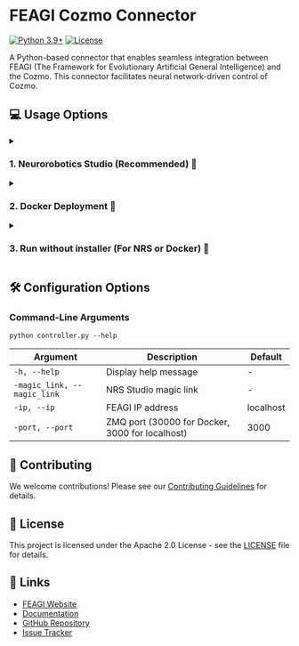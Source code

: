 # FEAGI Cozmo Connector
[![Python 3.9+](https://img.shields.io/badge/python-3.9+-blue.svg)](https://www.python.org/downloads/)
[![License](https://img.shields.io/badge/license-Apache%202.0-green.svg)](https://github.com/Neuraville/controllers/blob/14f4f8d6f010f134a48fa40d1e3b25a85a364fe1/LICENSE.txt)

A Python-based connector that enables seamless integration between FEAGI (The Framework for Evolutionary Artificial General Intelligence) and the Cozmo. This connector facilitates neural network-driven control of Cozmo.

## 💻 Usage Options

<details>
<summary><h3>1. Neurorobotics Studio (Recommended) 🎯</h3></summary>

The Neurorobotics Studio provides a user-friendly web interface for quick setup and experimentation.

### Prerequisites

- Python 3.9 or higher ([Download Python](https://www.python.org/downloads/))
- Dongle Wi-Fi

### Getting Started with Neurorobotics Studio

1. Visit [Neurorobotics Studio](https://neurorobotics.studio/lab)

2. Create a New Experiment:
   - Click "Create"
   - Select "Cozmo"
   - Choose any genome. "Barebones genome" is highly recommended.
   - Name your experiment
   - Click "Create"

3. Connect via Magic Link:
   - Navigate to "Embodiment" in the top menu
   - Click "Magic Link"
   - Run the provided command:

#### Windows
1) Get a WiFi dongle and connect it with Cozmo.
2) Download the Cozmo cognitive connector: [here](https://storage.googleapis.com/nrs-artifacts/em-iqgkoadn/controller.zip).
3) Unzip and click the executable file, `controller.exe`
4) You should see a white dialog screen pop up.
5) Click the "Magic Link" button, then paste it into the textbox under the Magic Link.

![image](https://storage.googleapis.com/nrs-artifacts/em-iqgkoadn/pasteyourmagictohere.png)

Note: If you don't want to download anything but prefer to run it from Python or if you are on Mac/Linux, go to the "Run without installer" section.
</details>

<details>
<summary><h3>2. Docker Deployment 🐳</h3></summary>

### Prerequisites

- Python 3.9 or higher ([Download Python](https://www.python.org/downloads/))
- For Docker deployment:
  - Git ([Windows only Download](https://gitforwindows.org/))
  - Docker Desktop ([Installation Guide](https://docs.docker.com/get-started/introduction/get-docker-desktop/))

### Setup Instructions

1. Clone the repository after you launch CMD or Terminal:
```
git clone git@github.com:feagi/feagi.git
```

2. Navigate to the Docker directory:
```
cd feagi/docker
```

3. Pull and start the Docker containers:
```
docker compose -f playground.yml pull
docker compose -f playground.yml up
```

4. Access the Playground:
   - Open `http://127.0.0.1:4000/`
   - Click "GENOME" (top right, next to "API")
   - Select "Essential"

5. Continue to the "Run without installer" section
</details>

<details>
<summary><h3>3. Run without installer (For NRS or Docker) 🔧</h3></summary>

### Prerequisites
1) Python 3.8+
2) CMD (WINDOWS) or Terminal (MAC OR LINUX)
3) Wifi Dongle (To connect Cozmo while your computer stays connected to the internet)
4) Git (https://git-scm.com/downloads for windows. Mac and Linux should have it by default)

### Run the controller
1) Clone the repository:
```
git clone https://github.com/feagi/controllers.git
```

2) Navigate to the Cozmo directory:
```
cd controllers/embodiments/digital_dream_labs/cozmo_1.0
```

3) Create and activate virtual environment:
```
# For Unix/Linux/Mac:
python3 -m venv venv
source venv/bin/activate

# For Windows:
python -m venv venv
venv\Scripts\activate
```

4) Connect your Wi-Fi with Cozmo.

5) Install requirements and run:

For Linux/Mac:
```
pip3 install -r requirements.txt
python3 controller.py --magic_link "<insert link here>"
```

For Windows:
```
pip install -r requirements.txt
python controller.py --magic_link "<insert link here>"
```

Note: Replace `<insert link here>` with your magic link, keeping the quotes.

For subsequent runs, you can simply execute:
```
python3 controller.py  # Linux/Mac
python controller.py   # Windows
```
</details>

## 🛠️ Configuration Options

### Command-Line Arguments

```
python controller.py --help
```

| Argument | Description | Default |
|----------|-------------|---------|
| `-h, --help` | Display help message | - |
| `-magic_link, --magic_link` | NRS Studio magic link | - |
| `-ip, --ip` | FEAGI IP address | localhost |
| `-port, --port` | ZMQ port (30000 for Docker, 3000 for localhost) | 3000 |

## 🤝 Contributing

We welcome contributions! Please see our [Contributing Guidelines](https://github.com/feagi/feagi/blob/staging/CONTRIBUTING.md) for details.

## 📄 License

This project is licensed under the Apache 2.0 License - see the [LICENSE](https://github.com/feagi/feagi/blob/staging/LICENSE.txt) file for details.

## 🔗 Links
- [FEAGI Website](https://feagi.org)
- [Documentation](https://docs.feagi.org)
- [GitHub Repository](https://github.com/feagi/feagi)
- [Issue Tracker](https://github.com/feagi/feagi/issues)